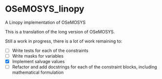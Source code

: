 # OSeMOSYS_linopy

A Linopy implementation of OSeMOSYS

This is a translation of the long version of OSeMOSYS.

Still a work in progress, there is a lot of work remaining to:

- [ ] Write tests for each of the constraints
- [ ] Write masks for variables
- [x] Implement salvage values
- [ ] Refactor and add docstrings for each of the constraint blocks, including mathematical formulation
